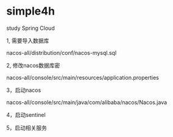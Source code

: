 # simple4h
study Spring Cloud

1, 需要导入数据库

nacos-all/distribution/conf/nacos-mysql.sql

2, 修改nacos数据库密

nacos-all/console/src/main/resources/application.properties

3，启动nacos

nacos-all/console/src/main/java/com/alibaba/nacos/Nacos.java

4，启动sentinel

5，启动相关服务